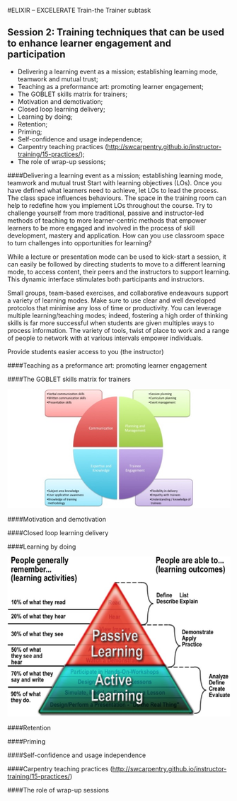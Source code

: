 #ELIXIR – EXCELERATE Train-the Trainer subtask

## Session 2: Training techniques that can be used to enhance learner engagement and participation

 * Delivering a learning event as a mission; establishing learning mode, teamwork and mutual trust;
 * Teaching as a preformance art: promoting learner engagement;
 * The GOBLET skills matrix for trainers;
 * Motivation and demotivation;
 * Closed loop learning delivery;
 * Learning by doing;
 * Retention;
 * Priming; 
 * Self-confidence and usage independence;
 * Carpentry teaching practices (http://swcarpentry.github.io/instructor-training/15-practices/);
 * The role of wrap-up sessions;

####Delivering a learning event as a mission; establishing learning mode, teamwork and mutual trust
Start with learning objectives (LOs). Once you have defined what learners need to achieve, let LOs to lead the process.
The class space influences behaviours. The space in the training room can help to redefine how you implement LOs throughout the course.
Try to challenge yourself from more traditional, passive and instructor-led methods of teaching to more learner-centric methods that empower learners to be more engaged and involved in the process of skill development, mastery and application.
How can you use classroom space to turn challenges into opportunities for learning?
 
While a lecture or presentation mode can be used to kick-start a session, it can easily be followed by directing students to move to a different learning mode, to access content, their peers and the instructors to support learning. This dynamic interface stimulates both participants and instructors. 

Small groups, team-based exercises, and collaborative endeavours support a variety of learning modes.
Make sure to use clear and well developed protcolos that minimise any loss of time or productivity.
You can leverage multiple learning/teaching modes; indeed, fostering a high order of thinking skills is far more successful when students are given multiples ways to process information.  The variety of tools, twist of place to work and a range of people to network with at various intervals empower individuals.

Provide students easier access to you (the instructor)

####Teaching as a preformance art: promoting learner engagement

####The GOBLET skills matrix for trainers

![The Goblet skills matrix for trainers](fig/goblet_skills_matrix.jpg)

####Motivation and demotivation


####Closed loop learning delivery


####Learning by doing


![What people remember](fig/what_people_remember.jpg)

####Retention

####Priming
 
####Self-confidence and usage independence

####Carpentry teaching practices (http://swcarpentry.github.io/instructor-training/15-practices/)

####The role of wrap-up sessions

